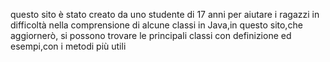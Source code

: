 questo sito è stato creato da uno studente di 17 anni per aiutare i ragazzi in difficoltà nella comprensione di alcune classi in Java,in questo sito,che aggiornerò, si possono trovare le principali classi con definizione ed esempi,con i metodi più utili
